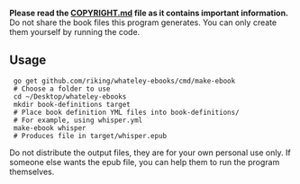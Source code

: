 **Please read the [COPYRIGHT.md](./COPYRIGHT.md) file as it contains important information.** Do not share the book files this program generates. You can only create them yourself by running the code.

## Usage

     go get github.com/riking/whateley-ebooks/cmd/make-ebook
	 # Choose a folder to use
	 cd ~/Desktop/whateley-ebooks
	 mkdir book-definitions target
	 # Place book definition YML files into book-definitions/
	 # For example, using whisper.yml
	 make-ebook whisper
	 # Produces file in target/whisper.epub

Do not distribute the output files, they are for your own personal use only. If someone else wants the epub file, you can help them to run the program themselves.
